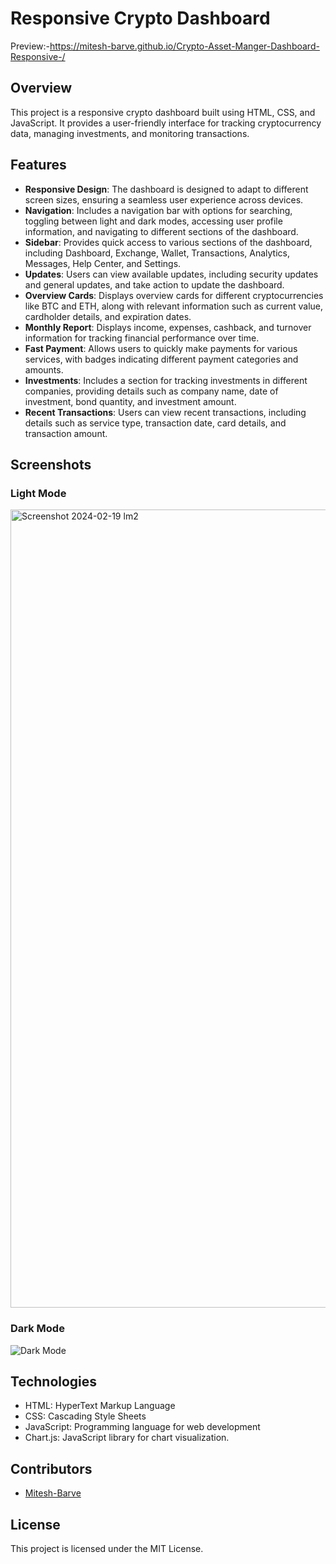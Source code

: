 # Responsive Crypto Dashboard
  Preview:-https://mitesh-barve.github.io/Crypto-Asset-Manger-Dashboard-Responsive-/
## Overview
This project is a responsive crypto dashboard built using HTML, CSS, and JavaScript. It provides a user-friendly interface for tracking cryptocurrency data, managing investments, and monitoring transactions.

## Features
- **Responsive Design**: The dashboard is designed to adapt to different screen sizes, ensuring a seamless user experience across devices.
- **Navigation**: Includes a navigation bar with options for searching, toggling between light and dark modes, accessing user profile information, and navigating to different sections of the dashboard.
- **Sidebar**: Provides quick access to various sections of the dashboard, including Dashboard, Exchange, Wallet, Transactions, Analytics, Messages, Help Center, and Settings.
- **Updates**: Users can view available updates, including security updates and general updates, and take action to update the dashboard.
- **Overview Cards**: Displays overview cards for different cryptocurrencies like BTC and ETH, along with relevant information such as current value, cardholder details, and expiration dates.
- **Monthly Report**: Displays income, expenses, cashback, and turnover information for tracking financial performance over time.
- **Fast Payment**: Allows users to quickly make payments for various services, with badges indicating different payment categories and amounts.
- **Investments**: Includes a section for tracking investments in different companies, providing details such as company name, date of investment, bond quantity, and investment amount.
- **Recent Transactions**: Users can view recent transactions, including details such as service type, transaction date, card details, and transaction amount.

## Screenshots

### Light Mode
<img width="1277" alt="Screenshot 2024-02-19 lm2" src="https://github.com/Mitesh-Barve/Crypto-Asset-Manger-Dashboard-Responsive-/assets/128367882/eec00e3b-890c-4592-824b-75e05e0672cb">

### Dark Mode
![Dark Mode](https://github.com/Mitesh-Barve/Crypto-Asset-Dashboard-Manager-Responsive-/assets/128367882/e2e7fec8-2009-46de-818a-a0cefa246db9)

## Technologies
- HTML: HyperText Markup Language
- CSS: Cascading Style Sheets
- JavaScript: Programming language for web development
- Chart.js: JavaScript library for chart visualization.
## Contributors
- [Mitesh-Barve](https://github.com/Mitesh-Barve)

## License
This project is licensed under the MIT License.
